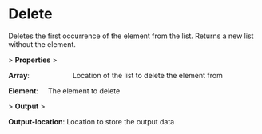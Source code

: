 # Delete

Deletes the first occurrence of the element from the list. Returns a new list without the element.

&gt; **Properties**
&gt; 

**Array**:                      Location of the list to delete the element from

**Element**:                 The element to delete

&gt; **Output**
&gt; 

**Output-location**: Location to store the output data